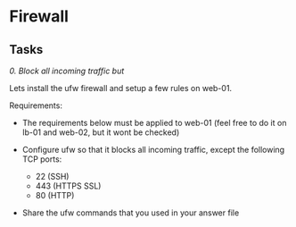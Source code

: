 # Firewall

## Tasks

*0. Block all incoming traffic but*

Lets install the ufw firewall and setup a few rules on web-01.

Requirements:

- The requirements below must be applied to web-01 (feel free to do it on lb-01 and web-02, but it wont be checked)

- Configure ufw so that it blocks all incoming traffic, except the following TCP ports:

   - 22 (SSH)
   - 443 (HTTPS SSL)
   - 80 (HTTP)

- Share the ufw commands that you used in your answer file
